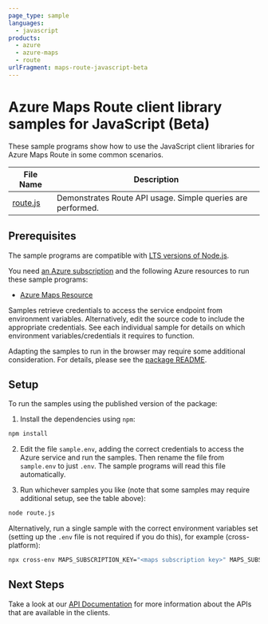 ```yaml
---
page_type: sample
languages:
  - javascript
products:
  - azure
  - azure-maps
  - route
urlFragment: maps-route-javascript-beta
---
```


# Azure Maps Route client library samples for JavaScript (Beta)

These sample programs show how to use the JavaScript client libraries for Azure Maps Route in some common scenarios.

| **File Name**     | **Description**                                             |
| ----------------- | ----------------------------------------------------------- |
| [route.js][route] | Demonstrates Route API usage. Simple queries are performed. |

## Prerequisites

The sample programs are compatible with [LTS versions of Node.js](https://nodejs.org/about/releases/).

You need [an Azure subscription][freesub] and the following Azure resources to run these sample programs:

- [Azure Maps Resource][createinstance_azuremapsresource]

Samples retrieve credentials to access the service endpoint from environment variables. Alternatively, edit the source code to include the appropriate credentials. See each individual sample for details on which environment variables/credentials it requires to function.

Adapting the samples to run in the browser may require some additional consideration. For details, please see the [package README][package].

## Setup

To run the samples using the published version of the package:

1. Install the dependencies using `npm`:

```bash
npm install
```

2. Edit the file `sample.env`, adding the correct credentials to access the Azure service and run the samples. Then rename the file from `sample.env` to just `.env`. The sample programs will read this file automatically.

3. Run whichever samples you like (note that some samples may require additional setup, see the table above):

```bash
node route.js
```

Alternatively, run a single sample with the correct environment variables set (setting up the `.env` file is not required if you do this), for example (cross-platform):

```bash
npx cross-env MAPS_SUBSCRIPTION_KEY="<maps subscription key>" MAPS_SUBSCRIPTION_KEY="<maps subscription key>" MAPS_CLIENT_ID="<maps client id>" MAPS_CLIENT_ID="<maps client id>" node route.js
```

## Next Steps

Take a look at our [API Documentation][apiref] for more information about the APIs that are available in the clients.

[route]: https://github.com/Azure/azure-sdk-for-js/blob/main/sdk/maps/maps-route/samples/v1-beta/javascript/route.js
[apiref]: https://docs.microsoft.com/rest/api/maps/route
[freesub]: https://azure.microsoft.com/free/
[createinstance_azuremapsresource]: https://docs.microsoft.com/azure/azure-maps/how-to-create-template
[package]: https://github.com/Azure/azure-sdk-for-js/tree/main/sdk/maps/maps-route/README.md
